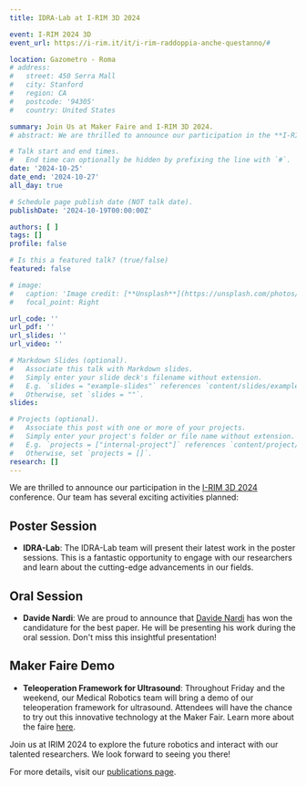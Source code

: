 ```yaml
---
title: IDRA-Lab at I-RIM 3D 2024

event: I-RIM 2024 3D
event_url: https://i-rim.it/it/i-rim-raddoppia-anche-questanno/#

location: Gazometro - Roma
# address:
#   street: 450 Serra Mall
#   city: Stanford
#   region: CA
#   postcode: '94305'
#   country: United States

summary: Join Us at Maker Faire and I-RIM 3D 2024.
# abstract: We are thrilled to announce our participation in the **I-RIM 3D 2024** conference. Our team has several exciting activities planned!

# Talk start and end times.
#   End time can optionally be hidden by prefixing the line with `#`.
date: '2024-10-25'
date_end: '2024-10-27'
all_day: true

# Schedule page publish date (NOT talk date).
publishDate: '2024-10-19T00:00:00Z'

authors: [ ]
tags: []
profile: false

# Is this a featured talk? (true/false)
featured: false

# image:
#   caption: 'Image credit: [**Unsplash**](https://unsplash.com/photos/bzdhc5b3Bxs)'
#   focal_point: Right

url_code: ''
url_pdf: ''
url_slides: ''
url_video: ''

# Markdown Slides (optional).
#   Associate this talk with Markdown slides.
#   Simply enter your slide deck's filename without extension.
#   E.g. `slides = "example-slides"` references `content/slides/example-slides.md`.
#   Otherwise, set `slides = ""`.
slides:

# Projects (optional).
#   Associate this post with one or more of your projects.
#   Simply enter your project's folder or file name without extension.
#   E.g. `projects = ["internal-project"]` references `content/project/deep-learning/index.md`.
#   Otherwise, set `projects = []`.
research: []
---
```


<!-- # Join Us at I-RIM 3D 2024 -->

We are thrilled to announce our participation in the [I-RIM 3D 2024](https://i-rim.it/it/conferenza-i-rim-3d-2024/) conference. Our team has several exciting activities planned:

## Poster Session

- **IDRA-Lab**: The IDRA-Lab team will present their latest work in the poster sessions. This is a fantastic opportunity to engage with our researchers and learn about the cutting-edge advancements in our fields.

## Oral Session

- **Davide Nardi**: We are proud to announce that [Davide Nardi](/author/davide-nardi/) has won the candidature for the best paper. He will be presenting his work during the oral session. Don't miss this insightful presentation!

## Maker Faire Demo

- **Teleoperation Framework for Ultrasound**: Throughout Friday and the weekend, our Medical Robotics team will bring a demo of our teleoperation framework for ultrasound. Attendees will have the chance to try out this innovative technology at the Maker Fair. Learn more about the faire [here](https://makerfairerome.eu/it/espositori/?edition=2024&exhibit=2420375).

Join us at IRIM 2024 to explore the future robotics and interact with our talented researchers. We look forward to seeing you there!

For more details, visit our [publications page](/publication/).
